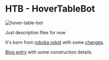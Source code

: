 # HTB - HoverTableBot

![hover-table-bot](https://user-images.githubusercontent.com/24465803/131233565-71bd79fa-e4e6-45d6-9c2b-892c30f467ae.png)

Just description files for now

It's born from [roboka robot](https://github.com/alex-makarov/robaka-ros) with some [changes](https://github.com/MartinNievas/hoverboard-driver/tree/devel).

[Blog entry](https://martinnievas.com/myblog/2021-04-29-hoverboard-robot/) with some construction details.
